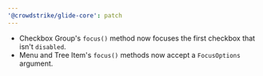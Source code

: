 ```yaml
---
'@crowdstrike/glide-core': patch
---
```


- Checkbox Group's `focus()` method now focuses the first checkbox that isn't `disabled`.
- Menu and Tree Item's `focus()` methods now accept a `FocusOptions` argument.
